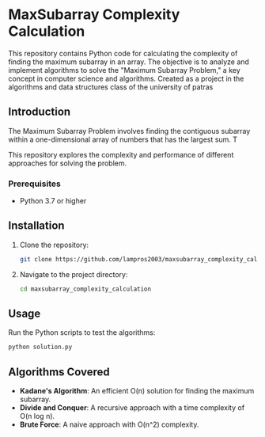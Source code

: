 # MaxSubarray Complexity Calculation

This repository contains Python code for calculating the complexity of finding the maximum subarray in an array. 
The objective is to analyze and implement algorithms to solve the "Maximum Subarray Problem," a key concept in computer science and algorithms.
Created as a project in the algorithms and data structures class of the university of patras




## Introduction

The Maximum Subarray Problem involves finding the contiguous subarray within a one-dimensional array of numbers that has the largest sum. T

This repository   explores the complexity and performance of different approaches for solving the problem.



### Prerequisites
- Python 3.7 or higher

## Installation

1. Clone the repository:
   ```bash
   git clone https://github.com/lampros2003/maxsubarray_complexity_calculation.git
   ```
2. Navigate to the project directory:
   ```bash
   cd maxsubarray_complexity_calculation
   ```

## Usage

Run the Python scripts to test the algorithms:

```bash
python solution.py
```


## Algorithms Covered

- **Kadane's Algorithm**: An efficient O(n) solution for finding the maximum subarray.
- **Divide and Conquer**: A recursive approach with a time complexity of O(n log n).
- **Brute Force**: A naive approach with O(n^2) complexity.




